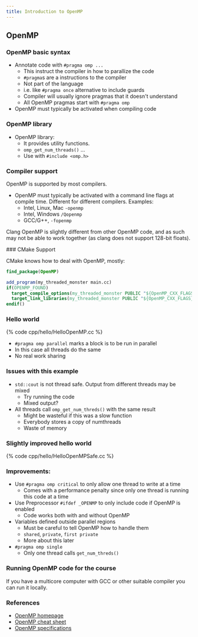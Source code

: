 ```yaml
---
title: Introduction to OpenMP
---
```


## OpenMP

### OpenMP basic syntax

* Annotate code with `#pragma omp ...`
    - This instruct the compiler in how to parallize the code
    - `#pragma`s are a instructions to the compiler
    - Not part of the language
    - i.e. like `#pragma once` alternative to include guards
    - Compiler will usually ignore pragmas that it doesn't understand
    - All OpenMP pragmas start with `#pragma omp`
* OpenMP must typically be activated when compiling code


### OpenMP library

* OpenMP library:
    - It provides utility functions.
    - `omp_get_num_threads()` ...
    - Use with `#include <omp.h>`


### Compiler support

OpenMP is supported by most compilers.

* OpenMP must typically be activated with a command line flags at compile time. Different for different compilers. Examples:
    - Intel, Linux, Mac  `-openmp`
    - Intel, Windows `/Qopenmp`
    - GCC/G++, `-fopenmp`

Clang OpenMP is slightly different from other OpenMP code, 
and as such may not be able to work together 
(as clang does not support 128-bit floats).

### CMake Support

CMake knows how to deal with OpenMP, mostly:

```CMake
find_package(OpenMP)

add_program(my_threaded_monster main.cc)
if(OPENMP_FOUND)
  target_compile_options(my_threaded_monster PUBLIC "${OpenMP_CXX_FLAGS}")
  target_link_libraries(my_threaded_monster PUBLIC "${OpenMP_CXX_FLAGS}")
endif()
```


### Hello world

{% code cpp/hello/HelloOpenMP.cc %}

* `#pragma omp parallel` marks a block is to be run in parallel
* In this case all threads do the same
* No real work sharing


### Issues with this example

* `std::cout` is not thread safe. Output from different threads may be mixed
    - Try running the code
    - Mixed output?
* All threads call `omp_get_num_threds()` with the same result
    - Might be wasteful if this was a slow function
    - Everybody stores a copy of numthreads
    - Waste of memory


### Slightly improved hello world

{% code cpp/hello/HelloOpenMPSafe.cc %}

### Improvements:

* Use `#pragma omp critical` to only allow one thread to write at a time
    - Comes with a performance penalty since only one thread is running this code at a time
* Use Preprocessor `#ifdef _OPENMP` to only include code if OpenMP is enabled
    - Code works both with and without OpenMP
* Variables defined outside parallel regions
    - Must be careful to tell OpenMP how to handle them
    - `shared`, `private`, `first private`
    - More about this later
* `#pragma omp single`
    - Only one thread calls `get_num_threds()`


### Running OpenMP code for the course

If you have a multicore computer with GCC or other suitable compiler you can run it locally.


### References

* [OpenMP homepage][OpenMPhomepage]
* [OpenMP cheat sheet][OpenMPcheatsheet]
* [OpenMP specifications][OpenMPSpecs]

[OpenMPhomepage]: http://openmp.org/
[OpenMPcheatsheet]: http://openmp.org/mp-documents/OpenMP-4.0-C.pdf
[OpenMPSpecs]: http://www.openmp.org/mp-documents/OpenMP4.0.0.pdf
[ClangOpenMP]: http://clang-omp.github.io/
